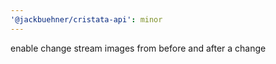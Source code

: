 ```yaml
---
'@jackbuehner/cristata-api': minor
---
```


enable change stream images from before and after a change
